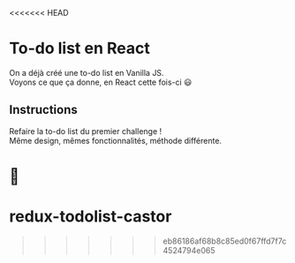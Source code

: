 <<<<<<< HEAD
# To-do list en React

On a déjà créé une to-do list en Vanilla JS.  
Voyons ce que ça donne, en React cette fois-ci :smiley:

## Instructions

Refaire la to-do list du premier challenge !  
Même design, mêmes fonctionnalités, méthode différente.

:muscle:
=======
# redux-todolist-castor
>>>>>>> eb86186af68b8c85ed0f67ffd7f7c4524794e065

